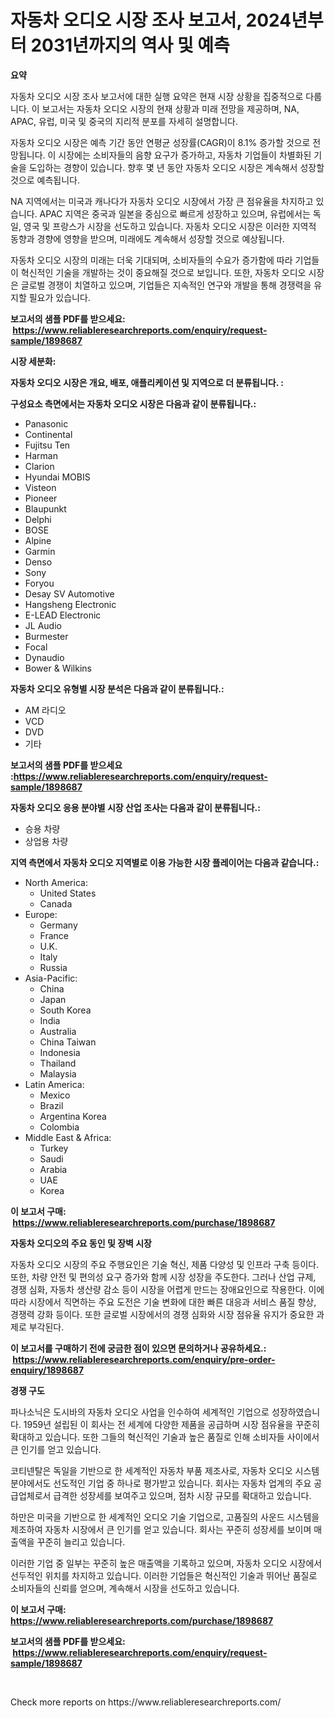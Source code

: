 <p><h1>자동차 오디오 시장 조사 보고서, 2024년부터 2031년까지의 역사 및 예측</h1></p><p><strong>요약</strong></p>
<p><p>자동차 오디오 시장 조사 보고서에 대한 실행 요약은 현재 시장 상황을 집중적으로 다룹니다. 이 보고서는 자동차 오디오 시장의 현재 상황과 미래 전망을 제공하며, NA, APAC, 유럽, 미국 및 중국의 지리적 분포를 자세히 설명합니다. </p><p>자동차 오디오 시장은 예측 기간 동안 연평균 성장률(CAGR)이 8.1% 증가할 것으로 전망됩니다. 이 시장에는 소비자들의 음향 요구가 증가하고, 자동차 기업들이 차별화된 기술을 도입하는 경향이 있습니다. 향후 몇 년 동안 자동차 오디오 시장은 계속해서 성장할 것으로 예측됩니다. </p><p>NA 지역에서는 미국과 캐나다가 자동차 오디오 시장에서 가장 큰 점유율을 차지하고 있습니다. APAC 지역은 중국과 일본을 중심으로 빠르게 성장하고 있으며, 유럽에서는 독일, 영국 및 프랑스가 시장을 선도하고 있습니다. 자동차 오디오 시장은 이러한 지역적 동향과 경향에 영향을 받으며, 미래에도 계속해서 성장할 것으로 예상됩니다. </p><p>자동차 오디오 시장의 미래는 더욱 기대되며, 소비자들의 수요가 증가함에 따라 기업들이 혁신적인 기술을 개발하는 것이 중요해질 것으로 보입니다. 또한, 자동차 오디오 시장은 글로벌 경쟁이 치열하고 있으며, 기업들은 지속적인 연구와 개발을 통해 경쟁력을 유지할 필요가 있습니다.</p></p>
<p><strong>보고서의 샘플 PDF를 받으세요: &nbsp;<a href="https://www.reliableresearchreports.com/enquiry/request-sample/1898687">https://www.reliableresearchreports.com/enquiry/request-sample/1898687</a></strong></p>
<p><strong>시장 세분화:</strong></p>
<p><strong> 자동차 오디오 시장은 개요, 배포, 애플리케이션 및 지역으로 더 분류됩니다. :</strong></p>
<p><strong>구성요소 측면에서는 자동차 오디오 시장은 다음과 같이 분류됩니다.:</strong></p>
<p><ul><li>Panasonic</li><li>Continental</li><li>Fujitsu Ten</li><li>Harman</li><li>Clarion</li><li>Hyundai MOBIS</li><li>Visteon</li><li>Pioneer</li><li>Blaupunkt</li><li>Delphi</li><li>BOSE</li><li>Alpine</li><li>Garmin</li><li>Denso</li><li>Sony</li><li>Foryou</li><li>Desay SV Automotive</li><li>Hangsheng Electronic</li><li>E-LEAD Electronic</li><li>JL Audio</li><li>Burmester</li><li>Focal</li><li>Dynaudio</li><li>Bower & Wilkins</li></ul></p>
<p><strong> 자동차 오디오 유형별 시장 분석은 다음과 같이 분류됩니다.:</strong></p>
<p><ul><li>AM 라디오</li><li>VCD</li><li>DVD</li><li>기타</li></ul></p>
<p><strong>보고서의 샘플 PDF를 받으세요 :<a href="https://www.reliableresearchreports.com/enquiry/request-sample/1898687">https://www.reliableresearchreports.com/enquiry/request-sample/1898687</a></strong></p>
<p><strong> 자동차 오디오 응용 분야별 시장 산업 조사는 다음과 같이 분류됩니다.:</strong></p>
<p><ul><li>승용 차량</li><li>상업용 차량</li></ul></p>
<p><strong>지역 측면에서 자동차 오디오 지역별로 이용 가능한 시장 플레이어는 다음과 같습니다.:</strong></p>
<p><ul>
    <li>
        North America:
        <ul>
            <li>United States</li>
            <li>Canada</li>
        </ul>
    </li>
    <li>
        Europe:
        <ul>
            <li>Germany</li>
            <li>France</li>
            <li>U.K.</li>
            <li>Italy</li>
            <li>Russia</li>
        </ul>
    </li>
    <li>
        Asia-Pacific:
        <ul>
            <li>China</li>
            <li>Japan</li>
            <li>South Korea</li>
            <li>India</li>
            <li>Australia</li>
            <li>China Taiwan</li>
            <li>Indonesia</li>
            <li>Thailand</li>
            <li>Malaysia</li>
        </ul>
    </li>
    <li>
        Latin America:
        <ul>
            <li>Mexico</li>
            <li>Brazil</li>
            <li>Argentina Korea</li>
            <li>Colombia</li>
        </ul>
    </li>
    <li>
        Middle East & Africa:
        <ul>
            <li>Turkey</li>
            <li>Saudi</li>
            <li>Arabia</li>
            <li>UAE</li>
            <li>Korea</li>
        </ul>
    </li>
    </ul></p>
<p><strong>이 보고서 구매: &nbsp;<a href="https://www.reliableresearchreports.com/purchase/1898687">https://www.reliableresearchreports.com/purchase/1898687</a></strong></p>
<p><strong>자동차 오디오의 주요 동인 및 장벽 시장</strong></p>
<p><p>자동차 오디오 시장의 주요 주행요인은 기술 혁신, 제품 다양성 및 인프라 구축 등이다. 또한, 차량 안전 및 편의성 요구 증가와 함께 시장 성장을 주도한다. 그러나 산업 규제, 경쟁 심화, 자동차 생산량 감소 등이 시장을 어렵게 만드는 장애요인으로 작용한다. 이에 따라 시장에서 직면하는 주요 도전은 기술 변화에 대한 빠른 대응과 서비스 품질 향상, 경쟁력 강화 등이다. 또한 글로벌 시장에서의 경쟁 심화와 시장 점유율 유지가 중요한 과제로 부각된다.</p></p>
<p><strong>이 보고서를 구매하기 전에 궁금한 점이 있으면 문의하거나 공유하세요.: &nbsp;<a href="https://www.reliableresearchreports.com/enquiry/pre-order-enquiry/1898687">https://www.reliableresearchreports.com/enquiry/pre-order-enquiry/1898687</a></strong></p>
<p><strong>경쟁 구도</strong></p>
<p><p>파나소닉은 도시바의 자동차 오디오 사업을 인수하여 세계적인 기업으로 성장하였습니다. 1959년 설립된 이 회사는 전 세계에 다양한 제품을 공급하며 시장 점유율을 꾸준히 확대하고 있습니다. 또한 그들의 혁신적인 기술과 높은 품질로 인해 소비자들 사이에서 큰 인기를 얻고 있습니다.</p><p>코티넨탈은 독일을 기반으로 한 세계적인 자동차 부품 제조사로, 자동차 오디오 시스템 분야에서도 선도적인 기업 중 하나로 평가받고 있습니다. 회사는 자동차 업계의 주요 공급업체로서 급격한 성장세를 보여주고 있으며, 점차 시장 규모를 확대하고 있습니다.</p><p>하만은 미국을 기반으로 한 세계적인 오디오 기술 기업으로, 고품질의 사운드 시스템을 제조하여 자동차 시장에서 큰 인기를 얻고 있습니다. 회사는 꾸준히 성장세를 보이며 매출액을 꾸준히 늘리고 있습니다.</p><p>이러한 기업 중 일부는 꾸준히 높은 매출액을 기록하고 있으며, 자동차 오디오 시장에서 선두적인 위치를 차지하고 있습니다. 이러한 기업들은 혁신적인 기술과 뛰어난 품질로 소비자들의 신뢰를 얻으며, 계속해서 시장을 선도하고 있습니다.</p></p>
<p><strong>이 보고서 구매: &nbsp; <a href="https://www.reliableresearchreports.com/purchase/1898687">https://www.reliableresearchreports.com/purchase/1898687</a></strong></p>
<p><strong>보고서의 샘플 PDF를 받으세요: &nbsp;<a href="https://www.reliableresearchreports.com/enquiry/request-sample/1898687">https://www.reliableresearchreports.com/enquiry/request-sample/1898687</a></strong><strong></strong></p>
<p>&nbsp;</p>
<p>Check more reports on https://www.reliableresearchreports.com/</p>